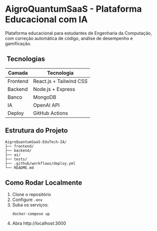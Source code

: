 #  AigroQuantumSaaS - Plataforma Educacional com IA

Plataforma educacional para estudantes de Engenharia da Computação, com correção automática de código, análise de desempenho e gamificação.

## ️ Tecnologias

| Camada | Tecnologia |
|--------|------------|
| Frontend | React.js + Tailwind CSS |
| Backend | Node.js + Express |
| Banco | MongoDB |
| IA | OpenAI API |
| Deploy | GitHub Actions |

##  Estrutura do Projeto

```
AigroQuantumSaaS-EduTech-IA/
├── frontend/
├── backend/
├── ai/
├── tests/
├── .github/workflows/deploy.yml
└── README.md
```

##  Como Rodar Localmente

1. Clone o repositório  
2. Configure `.env`  
3. Suba os serviços:
   ```bash
   docker-compose up
   ```
4. Abra http://localhost:3000